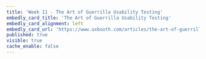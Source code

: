 ```yaml
---
title: 'Week 11 - The Art of Guerrilla Usability Testing'
embedly_card_title: 'The Art of Guerrilla Usability Testing'
embedly_card_alignment: left
embedly_card_url: 'https://www.uxbooth.com/articles/the-art-of-guerrilla-usability-testing/'
published: true
visible: true
cache_enable: false
---
```

